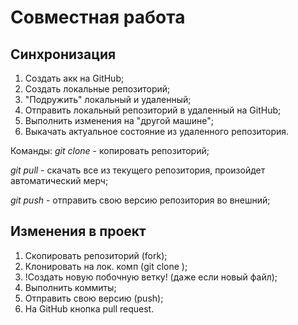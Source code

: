 # Совместная работа

## Синхронизация 

1. Создать акк на GitHub;
2. Создать локальные репозиторий;
3. "Подружить" локальный и удаленный;
4. Отправить локальный репозиторий в удаленный на GitHub;
5. Выполнить изменения на "другой машине";
6. Выкачать актуальное состояние из удаленного репозитория. 

Команды: 
 *git clone <url>* - копировать репозиторий;

 *git pull* - скачать все из текущего репозитория, произойдет автоматический мерч;

 *git push* - отправить свою версию репозитория во внешний;


 ## Изменения в проект

 1. Cкопировать репозиторий (fork);
 2. Клонировать на лок. комп (git clone <url>);
 3. !Создать новую побочную ветку! (даже если новый файл);
 4. Выполнить коммиты;
 5. Отправить свою версию (push);
 6. На GitHub кнопка pull request.
